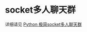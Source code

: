 # socket多人聊天群
详细请见 [Python 极简socket多人聊天群](https://blog.csdn.net/weixin_40522523/article/details/88688803)
